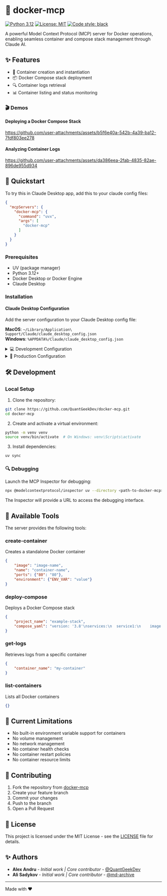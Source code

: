 # 🐳 docker-mcp

[![Python 3.12](https://img.shields.io/badge/python-3.12-blue.svg)](https://www.python.org/downloads/release/python-3120/)
[![License: MIT](https://img.shields.io/badge/License-MIT-yellow.svg)](https://opensource.org/licenses/MIT)
[![Code style: black](https://img.shields.io/badge/code%20style-black-000000.svg)](https://github.com/psf/black)

A powerful Model Context Protocol (MCP) server for Docker operations, enabling seamless container and compose stack management through Claude AI.

## ✨ Features

- 🚀 Container creation and instantiation
- 📦 Docker Compose stack deployment
- 🔍 Container logs retrieval
- 📊 Container listing and status monitoring

### 🎬 Demos
#### Deploying a Docker Compose Stack


https://github.com/user-attachments/assets/b5f6e40a-542b-4a39-ba12-7fdf803ee278



#### Analyzing Container Logs



https://github.com/user-attachments/assets/da386eea-2fab-4835-82ae-896de955d934



## 🚀 Quickstart

To try this in Claude Desktop app, add this to your claude config files:
```json
{
  "mcpServers": {
    "docker-mcp": {
      "command": "uvx",
      "args": [
        "docker-mcp"
      ]
    }
  }
}
```

### Prerequisites

- UV (package manager)
- Python 3.12+
- Docker Desktop or Docker Engine
- Claude Desktop

### Installation

#### Claude Desktop Configuration

Add the server configuration to your Claude Desktop config file:

**MacOS**: `~/Library/Application\ Support/Claude/claude_desktop_config.json`  
**Windows**: `%APPDATA%/Claude/claude_desktop_config.json`

<details>
  <summary>💻 Development Configuration</summary>

```json
{
  "mcpServers": {
    "docker-mcp": {
      "command": "uv",
      "args": [
        "--directory",
        "<path-to-docker-mcp>",
        "run",
        "docker-mcp"
      ]
    }
  }
}
```
</details>

<details>
  <summary>🚀 Production Configuration</summary>

```json
{
  "mcpServers": {
    "docker-mcp": {
      "command": "uvx",
      "args": [
        "docker-mcp"
      ]
    }
  }
}
```
</details>

## 🛠️ Development

### Local Setup

1. Clone the repository:
```bash
git clone https://github.com/QuantGeekDev/docker-mcp.git
cd docker-mcp
```

2. Create and activate a virtual environment:
```bash
python -m venv venv
source venv/bin/activate  # On Windows: venv\Scripts\activate
```

3. Install dependencies:
```bash
uv sync
```

### 🔍 Debugging

Launch the MCP Inspector for debugging:

```bash
npx @modelcontextprotocol/inspector uv --directory <path-to-docker-mcp> run docker-mcp
```

The Inspector will provide a URL to access the debugging interface.

## 📝 Available Tools

The server provides the following tools:

### create-container
Creates a standalone Docker container
```json
{
    "image": "image-name",
    "name": "container-name",
    "ports": {"80": "80"},
    "environment": {"ENV_VAR": "value"}
}
```

### deploy-compose
Deploys a Docker Compose stack
```json
{
    "project_name": "example-stack",
    "compose_yaml": "version: '3.8'\nservices:\n  service1:\n    image: image1:latest\n    ports:\n      - '8080:80'"
}
```

### get-logs
Retrieves logs from a specific container
```json
{
    "container_name": "my-container"
}
```

### list-containers
Lists all Docker containers
```json
{}
```

## 🚧 Current Limitations

- No built-in environment variable support for containers
- No volume management
- No network management
- No container health checks
- No container restart policies
- No container resource limits

## 🤝 Contributing

1. Fork the repository from [docker-mcp](https://github.com/QuantGeekDev/docker-mcp)
2. Create your feature branch
3. Commit your changes
4. Push to the branch
5. Open a Pull Request

## 📜 License

This project is licensed under the MIT License - see the [LICENSE](LICENSE) file for details.

## ✨ Authors

- **Alex Andru** - *Initial work | Core contributor* - [@QuantGeekDev](https://github.com/QuantGeekDev)
- **Ali Sadykov** - *Initial work  | Core contributor* - [@md-archive](https://github.com/md-archive)

---
Made with ❤️
